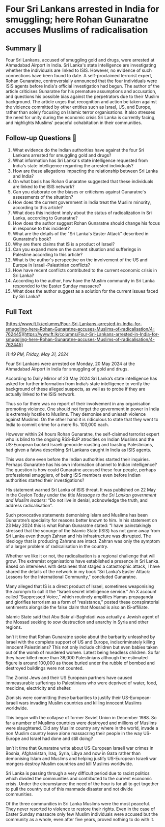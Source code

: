 # Four Sri Lankans arrested in India for smuggling; here Rohan Gunaratne accuses Muslims of radicalisation

## Summary 🤖

Four Sri Lankans, accused of smuggling gold and drugs, were arrested at Ahmadabad Airport in India. Sri Lanka's state intelligence are investigating whether the individuals are linked to ISIS. However, no evidence of such connections have been found to date. A self-proclaimed terrorist expert, Rohan Gunaratne, controversially announced that the four individuals were ISIS agents before India's official investigation had begun. The author of the article criticises Gunaratne for his premature assumptions and accusation, and questions his possible bias against the perpetrators due to their Muslim background. The article urges that recognition and action be taken against the violence committed by other entities such as Israel, US, and Europe, rather than solely focusing on Islamic terror organisations. It also stresses the need for unity during the economic crisis Sri Lanka is currently facing, and highlights Muslims' peaceful cohabitation in their communities.

## Follow-up Questions 🤖

1. What evidence do the Indian authorities have against the four Sri Lankans arrested for smuggling gold and drugs?
2. What information has Sri Lanka's state intelligence requested from India's state intelligence regarding the arrested individuals?
3. How are these allegations impacting the relationship between Sri Lanka and India?
4. On what basis has Rohan Gunaratne suggested that these individuals are linked to the ISIS network?
5. Can you elaborate on the biases or criticisms against Gunaratne's assessments of the situation?
6. How does the current government in India treat the Muslim minority, according to this article?
7. What does this incident imply about the status of radicalization in Sri Lanka, according to Gunaratne?
8. How does the author suggest Rohan Gunaratne should change his focus in response to this incident?
9. What are the details of the "Sri Lanka's Easter Attack" described in Gunaratne's book?
10. Why are there claims that IS is a product of Israel?
11. Can you expand more on the current situation and sufferings in Palestine according to this article?
12. What is the author's perspective on the involvement of the US and Europe in Israeli-Palestinian conflicts?
13. How have recent conflicts contributed to the current economic crisis in Sri Lanka?
14. According to the author, how have the Muslim community in Sri Lanka responded to the Easter Sunday massacre? 
15. What does the author suggest as a solution for the current issues faced by Sri Lanka?

## Full Text

[https://www.ft.lk/columns/Four-Sri-Lankans-arrested-in-India-for-smuggling-here-Rohan-Gunaratne-accuses-Muslims-of-radicalisation/4-762445](https://www.ft.lk/columns/Four-Sri-Lankans-arrested-in-India-for-smuggling-here-Rohan-Gunaratne-accuses-Muslims-of-radicalisation/4-762445)

*11:49 PM, Friday, May 31, 2024*

Four Sri Lankans were arrested on Monday, 20 May 2024 at the Ahmadabad Airport in India for smuggling of gold and drugs.

According to Daily Mirror of 23 May 2024 Sri Lanka’s state intelligence has asked for further information from India’s state intelligence to verify the background of these alleged suspects, as well as to probe if they are actually linked to the ISIS network.

Thus so far there was no report of their involvement in any organisation promoting violence. One should not forget the government in power in India is extremely hostile to Muslims. They demonise and unleash violence against Muslims. On the other hand it is ridiculous to state that they went to India to commit crime for a mere Rs. 100,000 each.

However within 24 hours Rohan Gunaratne, the self-claimed terrorist expert who is blind to the ongoing RSS-BJP atrocities on Indian Muslims and the US-European backed Israeli genocide roasting and toasting Palestinians, had given a fatwa describing Sri Lankans caught in India as ISIS agents.

This was done even before the Indian authorities started their inquiries. Perhaps Gunaratne has his own information channel to Indian intelligence? The question is how could Gunaratne accused these four people, perhaps professional smugglers, of being ISIS members even before Indian authorities started their investigations?

His statement warned Sri Lanka of ISIS threat. It was published on 22 May in the Ceylon Today under the title *Message to the Sri Lankan government and Muslim leaders:* “Do not live in denial, acknowledge the truth, and address radicalisation”.

Such provocative statements demonising Islam and Muslims has been Gunaratne’s speciality for reasons better known to him. In his statement on 23 May 2024 this is what Rohan Gunaratne stated: “I have painstakingly stressed that the scourge of the Islamic State (ISIS) has not gone away from Sri Lanka even though Zahran and his infrastructure was disrupted. The ideology that is producing Zahrans are intact. Zahran was only the symptom of a larger problem of radicalisation in the country.

Whether we like it or not, the radicalisation is a regional challenge that will grow. The extremist organisations have established a presence in Sri Lanka. Based on interviews with detainees that staged a catastrophic attack, I have shared the details of the network in my book “Sri Lanka’s Easter Attack: Lessons for the International Community,” concluded Gunaratne.

Many alleged that IS is a direct product of Israel, sometimes weaponising the acronym to call it the “Israeli secret intelligence service.” An X account called “Suppressed Voice,” which routinely amplifies Hamas propaganda and glorifies terrorism as a form of “resistance,” posted these conspiratorial sentiments alongside the false claim that Mossad is also an IS-affiliate.

Islamic State said that Abu Bakr al-Baghdadi was actually a Jewish agent of the Mossad seeking to sow destruction and anarchy in Syria and other regions.

Isn’t it time that Rohan Gunaratne spoke about the barbarity unleashed by Israel with the complete support of US and Europe, indiscriminately killing innocent Palestinians? This not only include children but even babies taken out of the womb of murdered women. Latest being headless children. So far they have killed more than 36,000 Palestinians although the estimated figure is around 100,000 as those buried under the rubble of bombed and destroyed buildings were not counted.

The Zionist Jews and their US European partners have caused immeasurable sufferings to Palestinians who were deprived of water, food, medicine, electricity and shelter.

Zionists were committing these barbarities to justify their US-European-Israeli wars invading Muslim countries and killing innocent Muslims worldwide.

This began with the collapse of former Soviet Union in December 1988. So far a number of Muslims countries were destroyed and millions of Muslims were slaughtered. Did any Muslim country any where in the world, invade a non Muslim country leave alone massacring their people in the way US-Europe and Israel had done and still doing?

Isn’t it time that Gunaratne write about US-European Israeli war crimes in Bosnia, Afghanistan, Iraq, Syria, Libya and now in Gaza rather than demonising Islam and Muslims and helping justify US-European Israeli war mongers destroy Muslim countries and kill Muslims worldwide.

Sri Lanka is passing through a very difficult period due to racist politics which divided the communities and contributed to the current economic crisis. Under the circumstance the need of the hour is for all to get together to pull the country out of this manmade disaster and not divide communities.

Of the three communities in Sri Lanka Muslims were the most peaceful. They never resorted to violence to restore their rights. Even in the case of Easter Sunday massacre only few Muslim individuals were accused but the community as a whole, even after five years, proved nothing to do with it.

